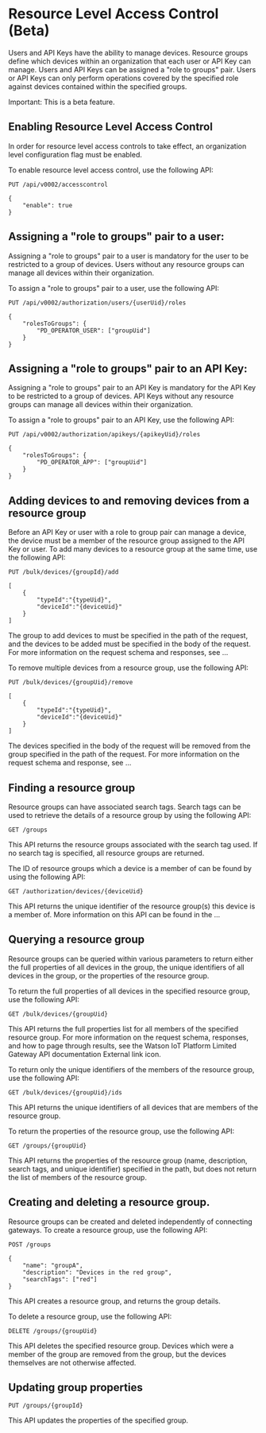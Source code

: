 # Resource Level Access Control (Beta)

Users and API Keys have the ability to manage devices. Resource groups define which devices within an
organization that each user or API Key can manage. Users and API Keys can be assigned a "role to groups"
pair. Users or API Keys can only perform operations covered by the specified role against devices
contained within the specified groups.

Important: This is a beta feature.

## Enabling Resource Level Access Control

In order for resource level access controls to take effect, an organization level configuration flag
must be enabled.

To enable resource level access control, use the following API:

    PUT /api/v0002/accesscontrol

    {
        "enable": true
    }

## Assigning a "role to groups" pair to a user:

Assigning a "role to groups" pair to a user is mandatory for the user to be restricted to a group of devices.
Users without any resource groups can manage all devices within their organization.

To assign a "role to groups" pair to a user, use the following API:

    PUT /api/v0002/authorization/users/{userUid}/roles

    {
        "rolesToGroups": {
            "PD_OPERATOR_USER": ["groupUid"]
        }
    }

## Assigning a "role to groups" pair to an API Key:

Assigning a "role to groups" pair to an API Key is mandatory for the API Key to be restricted to a group of devices.
API Keys without any resource groups can manage all devices within their organization.

To assign a "role to groups" pair to an API Key, use the following API:

    PUT /api/v0002/authorization/apikeys/{apikeyUid}/roles

    {
        "rolesToGroups": {
            "PD_OPERATOR_APP": ["groupUid"]
        }
    }

## Adding devices to and removing devices from a resource group

Before an API Key or user with a role to group pair can manage a device, the device must be a member of the resource group assigned to the API Key or user. To add many devices to a resource group at the same time, use the following API:

    PUT /bulk/devices/{groupId}/add

    [
	    {
            "typeId":"{typeUid}",
            "deviceId":"{deviceUid}"
        }
    ]

The group to add devices to must be specified in the path of the request, and the devices to be added must be specified in the body of the request. For more information on the request schema and responses, see ...

To remove multiple devices from a resource group, use the following API:

    PUT /bulk/devices/{groupUid}/remove

    [
	    {
            "typeId":"{typeUid}",
            "deviceId":"{deviceUid}"
        }
    ]

The devices specified in the body of the request will be removed from the group specified in the path of the request. For more information on the request schema and response, see ...

## Finding a resource group

Resource groups can have associated search tags. Search tags can be used to retrieve the details of a resource group by using the following API:

    GET /groups

This API returns the resource groups associated with the search tag used. If no search tag is specified, all resource groups are returned.

The ID of resource groups which a device is a member of can be found by using the following API:

    GET /authorization/devices/{deviceUid}

This API returns the unique identifier of the resource group(s) this device is a member of. More information on this API can be found in the ...

## Querying a resource group

Resource groups can be queried within various parameters to return either the full properties of all devices in the group, the unique identifiers of all devices in the group, or the properties of the resource group.

To return the full properties of all devices in the specified resource group, use the following API:

    GET /bulk/devices/{groupUid}

This API returns the full properties list for all members of the specified resource group. For more information on the request schema, responses, and how to page through results, see the Watson IoT Platform Limited Gateway API documentation External link icon.

To return only the unique identifiers of the members of the resource group, use the following API:

    GET /bulk/devices/{groupUid}/ids

This API returns the unique identifiers of all devices that are members of the resource group.

To return the properties of the resource group, use the following API:

    GET /groups/{groupUid}

This API returns the properties of the resource group (name, description, search tags, and unique identifier) specified in the path, but does not return the list of members of the resource group.

## Creating and deleting a resource group.

Resource groups can be created and deleted independently of connecting gateways. To create a resource group, use the following API:

    POST /groups

    {
        "name": "groupA",
        "description": "Devices in the red group",
        "searchTags": ["red"]
    }

This API creates a resource group, and returns the group details.

To delete a resource group, use the following API:

    DELETE /groups/{groupUid}

This API deletes the specified resource group. Devices which were a member of the group are removed from the group, but the devices themselves are not otherwise affected.

## Updating group properties

    PUT /groups/{groupId}

This API updates the properties of the specified group.
